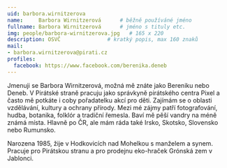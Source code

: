 ```yaml
---
uid: barbora.wirnitzerova
name:     Barbora Wirnitzerová  	# běžně používáné jméno
fullname: Barbora Wirnitzerová  	# jméno s tituly etc.
img: people/barbora-wirnitzerova.jpg   # 165 x 220
description: OSVČ           	# kratký popis, max 160 znaků
mail:
- barbora.wirnitzerova@pirati.cz
profiles:
  facebook: https://www.facebook.com/berenika.deneb
---
```

Jmenuji se Barbora Wirnitzerová, možná mě znáte jako Bereniku nebo Deneb. V Pirátské straně pracuju jako správkyně pirátského centra Pixel a často mě potkáte i coby pořadatelku akcí pro děti. Zajímám se o oblasti vzdělávání, kultury a ochrany přírody. Mezi mé zájmy patří fotografování, hudba, botanika, folklór a tradiční řemesla. Baví mě pěší vandry na méně známá místa. Hlavně po ČR, ale mám ráda také Irsko, Skotsko, Slovensko nebo Rumunsko.

Narozena 1985, žije v Hodkovicích nad Mohelkou s manželem a synem. Pracuje pro Pirátskou stranu a pro prodejnu eko-hraček Grónská zem v Jablonci.